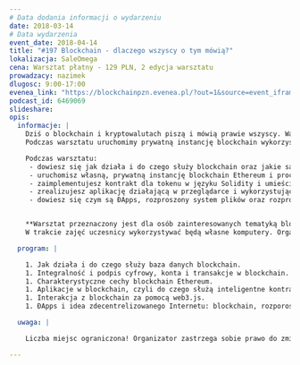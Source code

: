 ```yaml
---
# Data dodania informacji o wydarzeniu
date: 2018-03-14
# Data wydarzenia
event_date: 2018-04-14
title: "#197 Blockchain - dlaczego wszyscy o tym mówią?"
lokalizacja: SaleOmega
cena: Warsztat płatny - 129 PLN, 2 edycja warsztatu
prowadzacy: nazimek
dlugosc: 9:00-17:00
evenea_link: "https://blockchainpzn.evenea.pl/?out=1&source=event_iframe"
podcast_id: 6469069
slideshare:
opis:
  informacje: |
    Dziś o blockchain i kryptowalutach piszą i mówią prawie wszyscy. Warto dowiedzieć się jak działa ta baza danych i w jakich systemach przydatne może być jej użycie, a do czego się zupełnie nie nadaje.
    Podczas warsztatu uruchomimy prywatną instancję blockchain wykorzystując implementację Ethereum, przygotujemy inteligentny kontrakt oraz aplikację kliencką komunikującą się z blockchain z poziomu przeglądarki. Rozprawimy się też z mitami, które jak łańcuszek krążą o łańcuchu bloków. Do warsztatu wymagany jest komputer z systemem Windows, Linux lub macOS.

    Podczas warsztatu:
     - dowiesz się jak działa i do czego służy blockchain oraz jakie są jego zastosowania
     - uruchomisz własną, prywatną instancję blockchain Ethereum i proces kopania bloków
     - zaimplementujesz kontrakt dla tokenu w języku Solidity i umieścisz go w blockchain
     - zrealizujesz aplikację działającą w przeglądarce i wykorzystującą Twój blockchain jako bazę danych
     - dowiesz się czym są ÐApps, rozproszony system plików oraz rozproszona komunikacja


    **Warsztat przeznaczony jest dla osób zainteresowanych tematyką blockchain i znających podstawowe zasady programowania. Nie musisz być programistą na co dzień, aby wziąć w nim udział.**
    W trakcie zajęć uczesnicy wykorzystywać będą własne komputery. Organizator zapewnia serwis kawowy oraz pizzę w porze obiadowej.

  program: |

    1. Jak działa i do czego służy baza danych blockchain.
    1. Integralność i podpis cyfrowy, konta i transakcje w blockchain.
    1. Charakterystyczne cechy blockchain Ethereum.
    1. Aplikacje w blockchain, czyli do czego służą inteligentne kontrakty.
    1. Interakcja z blockchain za pomocą web3.js.
    1. ÐApps i idea zdecentrelizowanego Internetu: blockchain, rozporoszone systemy plików i rozproszona komunikacja.

  uwaga: |

    Liczba miejsc ograniczona! Organizator zastrzega sobie prawo do zmiany lokalizacji wydarzenia oraz jego odwołania w przypadku niezgłoszenia się minimalnej liczby uczestników.

---
```

